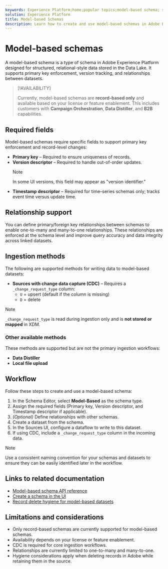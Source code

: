 ```yaml
---
keywords: Experience Platform;home;popular topics;model-based schema; schema;Schema;xdm;experience data model;
solution: Experience Platform
title: Model-based Schemas
description: Learn how to create and use model-based schemas in Adobe Experience Platform, including required fields, ingestion methods, supported applications, and limitations.
---
```

# Model-based schemas

<!-- Explain what a model-based schema is, its purpose in Experience Platform, and how it differs from other schema types. Include a brief value proposition. -->
A model-based schema is a type of schema in Adobe Experience Platform designed for structured, relational-style data stored in the Data Lake. It supports primary key enforcement, version tracking, and relationships between datasets.

>[!AVAILABILITY]
>
>Currently, model-based schemas are **record-based only** and available based on your license or feature enablement. This includes customers with **Campaign Orchestration**, **Data Distiller**, and **B2B** capabilities.

## Required fields

Model-based schemas require specific fields to support primary key enforcement and record-level changes:

* **Primary key** – Required to ensure uniqueness of records.
* **Version descriptor** – Required to handle out-of-order updates.  
  >[!NOTE]
  >
  > In some UI versions, this field may appear as "version identifier."
* **Timestamp descriptor** – Required for time-series schemas only; tracks event time versus update time.

## Relationship support

You can define primary/foreign key relationships between schemas to enable one-to-many and many-to-one relationships. These relationships are enforced at the schema level and improve query accuracy and data integrity across linked datasets.

## Ingestion methods

The following are supported methods for writing data to model-based datasets:

* **Sources with change data capture (CDC)** – Requires a `_change_request_type` column:
  * `U` = upsert (default if the column is missing)
  * `D` = delete

>[!NOTE]
>
> `_change_request_type` is read during ingestion only and is **not stored or mapped** in XDM.

### Other available methods

These methods are supported but are not the primary ingestion workflows:

* **Data Distiller**
* **Local file upload**

## Workflow

Follow these steps to create and use a model-based schema:

1. In the Schema Editor, select **Model-Based** as the schema type.
2. Assign the required fields (Primary key, Version descriptor, and Timestamp descriptor if applicable).
3. *(Optional)* Define relationships with other schemas.
4. Create a dataset from the schema.
5. In the Sources UI, configure a dataflow to write to this dataset.
6. If using CDC, include a `_change_request_type` column in the incoming data.

>[!NOTE]
>
> Use a consistent naming convention for your schemas and datasets to ensure they can be easily identified later in the workflow.

## Links to related documentation

* [Model-based schema API reference](../api/schemas.md)
* [Create a schema in the UI](../tutorials/create-schema-ui.md)
* [Record delete hygiene for model-based datasets](../../hygiene/ui/record-delete.md)

## Limitations and considerations

* Only record-based schemas are currently supported for model-based schemas.
* Availability depends on your license or feature enablement.
* CDC is required for core ingestion workflows.
* Relationships are currently limited to one-to-many and many-to-one.
* Hygiene considerations apply when deleting records in Adobe while retaining them in the source.
